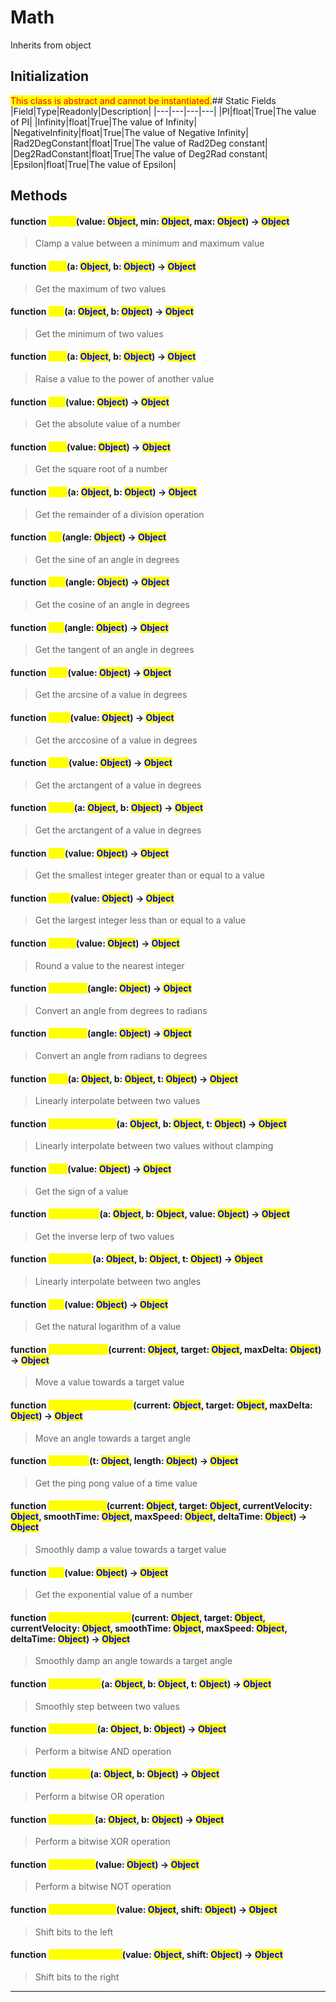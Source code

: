 # Math
Inherits from object
## Initialization
<mark style="color:red;">This class is abstract and cannot be instantiated.</mark>## Static Fields
|Field|Type|Readonly|Description|
|---|---|---|---|
|PI|float|True|The value of PI|
|Infinity|float|True|The value of Infinity|
|NegativeInfinity|float|True|The value of Negative Infinity|
|Rad2DegConstant|float|True|The value of Rad2Deg constant|
|Deg2RadConstant|float|True|The value of Deg2Rad constant|
|Epsilon|float|True|The value of Epsilon|
## Methods
#### function <mark style="color:yellow;">Clamp</mark>(value: <mark style="color:blue;">Object</mark>, min: <mark style="color:blue;">Object</mark>, max: <mark style="color:blue;">Object</mark>) → <mark style="color:blue;">Object</mark>
> Clamp a value between a minimum and maximum value

#### function <mark style="color:yellow;">Max</mark>(a: <mark style="color:blue;">Object</mark>, b: <mark style="color:blue;">Object</mark>) → <mark style="color:blue;">Object</mark>
> Get the maximum of two values

#### function <mark style="color:yellow;">Min</mark>(a: <mark style="color:blue;">Object</mark>, b: <mark style="color:blue;">Object</mark>) → <mark style="color:blue;">Object</mark>
> Get the minimum of two values

#### function <mark style="color:yellow;">Pow</mark>(a: <mark style="color:blue;">Object</mark>, b: <mark style="color:blue;">Object</mark>) → <mark style="color:blue;">Object</mark>
> Raise a value to the power of another value

#### function <mark style="color:yellow;">Abs</mark>(value: <mark style="color:blue;">Object</mark>) → <mark style="color:blue;">Object</mark>
> Get the absolute value of a number

#### function <mark style="color:yellow;">Sqrt</mark>(value: <mark style="color:blue;">Object</mark>) → <mark style="color:blue;">Object</mark>
> Get the square root of a number

#### function <mark style="color:yellow;">Mod</mark>(a: <mark style="color:blue;">Object</mark>, b: <mark style="color:blue;">Object</mark>) → <mark style="color:blue;">Object</mark>
> Get the remainder of a division operation

#### function <mark style="color:yellow;">Sin</mark>(angle: <mark style="color:blue;">Object</mark>) → <mark style="color:blue;">Object</mark>
> Get the sine of an angle in degrees

#### function <mark style="color:yellow;">Cos</mark>(angle: <mark style="color:blue;">Object</mark>) → <mark style="color:blue;">Object</mark>
> Get the cosine of an angle in degrees

#### function <mark style="color:yellow;">Tan</mark>(angle: <mark style="color:blue;">Object</mark>) → <mark style="color:blue;">Object</mark>
> Get the tangent of an angle in degrees

#### function <mark style="color:yellow;">Asin</mark>(value: <mark style="color:blue;">Object</mark>) → <mark style="color:blue;">Object</mark>
> Get the arcsine of a value in degrees

#### function <mark style="color:yellow;">Acos</mark>(value: <mark style="color:blue;">Object</mark>) → <mark style="color:blue;">Object</mark>
> Get the arccosine of a value in degrees

#### function <mark style="color:yellow;">Atan</mark>(value: <mark style="color:blue;">Object</mark>) → <mark style="color:blue;">Object</mark>
> Get the arctangent of a value in degrees

#### function <mark style="color:yellow;">Atan2</mark>(a: <mark style="color:blue;">Object</mark>, b: <mark style="color:blue;">Object</mark>) → <mark style="color:blue;">Object</mark>
> Get the arctangent of a value in degrees

#### function <mark style="color:yellow;">Ceil</mark>(value: <mark style="color:blue;">Object</mark>) → <mark style="color:blue;">Object</mark>
> Get the smallest integer greater than or equal to a value

#### function <mark style="color:yellow;">Floor</mark>(value: <mark style="color:blue;">Object</mark>) → <mark style="color:blue;">Object</mark>
> Get the largest integer less than or equal to a value

#### function <mark style="color:yellow;">Round</mark>(value: <mark style="color:blue;">Object</mark>) → <mark style="color:blue;">Object</mark>
> Round a value to the nearest integer

#### function <mark style="color:yellow;">Deg2Rad</mark>(angle: <mark style="color:blue;">Object</mark>) → <mark style="color:blue;">Object</mark>
> Convert an angle from degrees to radians

#### function <mark style="color:yellow;">Rad2Deg</mark>(angle: <mark style="color:blue;">Object</mark>) → <mark style="color:blue;">Object</mark>
> Convert an angle from radians to degrees

#### function <mark style="color:yellow;">Lerp</mark>(a: <mark style="color:blue;">Object</mark>, b: <mark style="color:blue;">Object</mark>, t: <mark style="color:blue;">Object</mark>) → <mark style="color:blue;">Object</mark>
> Linearly interpolate between two values

#### function <mark style="color:yellow;">LerpUnclamped</mark>(a: <mark style="color:blue;">Object</mark>, b: <mark style="color:blue;">Object</mark>, t: <mark style="color:blue;">Object</mark>) → <mark style="color:blue;">Object</mark>
> Linearly interpolate between two values without clamping

#### function <mark style="color:yellow;">Sign</mark>(value: <mark style="color:blue;">Object</mark>) → <mark style="color:blue;">Object</mark>
> Get the sign of a value

#### function <mark style="color:yellow;">InverseLerp</mark>(a: <mark style="color:blue;">Object</mark>, b: <mark style="color:blue;">Object</mark>, value: <mark style="color:blue;">Object</mark>) → <mark style="color:blue;">Object</mark>
> Get the inverse lerp of two values

#### function <mark style="color:yellow;">LerpAngle</mark>(a: <mark style="color:blue;">Object</mark>, b: <mark style="color:blue;">Object</mark>, t: <mark style="color:blue;">Object</mark>) → <mark style="color:blue;">Object</mark>
> Linearly interpolate between two angles

#### function <mark style="color:yellow;">Log</mark>(value: <mark style="color:blue;">Object</mark>) → <mark style="color:blue;">Object</mark>
> Get the natural logarithm of a value

#### function <mark style="color:yellow;">MoveTowards</mark>(current: <mark style="color:blue;">Object</mark>, target: <mark style="color:blue;">Object</mark>, maxDelta: <mark style="color:blue;">Object</mark>) → <mark style="color:blue;">Object</mark>
> Move a value towards a target value

#### function <mark style="color:yellow;">MoveTowardsAngle</mark>(current: <mark style="color:blue;">Object</mark>, target: <mark style="color:blue;">Object</mark>, maxDelta: <mark style="color:blue;">Object</mark>) → <mark style="color:blue;">Object</mark>
> Move an angle towards a target angle

#### function <mark style="color:yellow;">PingPong</mark>(t: <mark style="color:blue;">Object</mark>, length: <mark style="color:blue;">Object</mark>) → <mark style="color:blue;">Object</mark>
> Get the ping pong value of a time value

#### function <mark style="color:yellow;">SmoothDamp</mark>(current: <mark style="color:blue;">Object</mark>, target: <mark style="color:blue;">Object</mark>, currentVelocity: <mark style="color:blue;">Object</mark>, smoothTime: <mark style="color:blue;">Object</mark>, maxSpeed: <mark style="color:blue;">Object</mark>, deltaTime: <mark style="color:blue;">Object</mark>) → <mark style="color:blue;">Object</mark>
> Smoothly damp a value towards a target value

#### function <mark style="color:yellow;">Exp</mark>(value: <mark style="color:blue;">Object</mark>) → <mark style="color:blue;">Object</mark>
> Get the exponential value of a number

#### function <mark style="color:yellow;">SmoothDampAngle</mark>(current: <mark style="color:blue;">Object</mark>, target: <mark style="color:blue;">Object</mark>, currentVelocity: <mark style="color:blue;">Object</mark>, smoothTime: <mark style="color:blue;">Object</mark>, maxSpeed: <mark style="color:blue;">Object</mark>, deltaTime: <mark style="color:blue;">Object</mark>) → <mark style="color:blue;">Object</mark>
> Smoothly damp an angle towards a target angle

#### function <mark style="color:yellow;">SmoothStep</mark>(a: <mark style="color:blue;">Object</mark>, b: <mark style="color:blue;">Object</mark>, t: <mark style="color:blue;">Object</mark>) → <mark style="color:blue;">Object</mark>
> Smoothly step between two values

#### function <mark style="color:yellow;">BitwiseAnd</mark>(a: <mark style="color:blue;">Object</mark>, b: <mark style="color:blue;">Object</mark>) → <mark style="color:blue;">Object</mark>
> Perform a bitwise AND operation

#### function <mark style="color:yellow;">BitwiseOr</mark>(a: <mark style="color:blue;">Object</mark>, b: <mark style="color:blue;">Object</mark>) → <mark style="color:blue;">Object</mark>
> Perform a bitwise OR operation

#### function <mark style="color:yellow;">BitwiseXor</mark>(a: <mark style="color:blue;">Object</mark>, b: <mark style="color:blue;">Object</mark>) → <mark style="color:blue;">Object</mark>
> Perform a bitwise XOR operation

#### function <mark style="color:yellow;">BitwiseNot</mark>(value: <mark style="color:blue;">Object</mark>) → <mark style="color:blue;">Object</mark>
> Perform a bitwise NOT operation

#### function <mark style="color:yellow;">BitwiseLeftShift</mark>(value: <mark style="color:blue;">Object</mark>, shift: <mark style="color:blue;">Object</mark>) → <mark style="color:blue;">Object</mark>
> Shift bits to the left

#### function <mark style="color:yellow;">BitwiseRightShift</mark>(value: <mark style="color:blue;">Object</mark>, shift: <mark style="color:blue;">Object</mark>) → <mark style="color:blue;">Object</mark>
> Shift bits to the right


---

